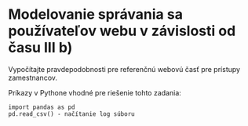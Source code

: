 # Modelovanie správania sa používateľov webu v závislosti od času III b)

Vypočítajte pravdepodobnosti pre referenčnú webovú časť pre prístupy zamestnancov.

Príkazy v Pythone vhodné pre riešenie tohto zadania:

```
import pandas as pd
pd.read_csv() - načítanie log súboru
```
